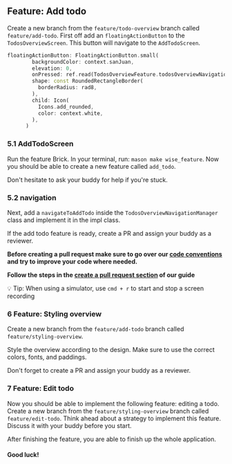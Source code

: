 ## Feature: Add todo
Create a new branch from the `feature/todo-overview` branch called `feature/add-todo`.
First off add an `floatingActionButton` to the `TodosOverviewScreen`. This button will navigate to the `AddTodoScreen`.
```dart
floatingActionButton: FloatingActionButton.small(
        backgroundColor: context.sanJuan,
        elevation: 0,
        onPressed: ref.read(TodosOverviewFeature.todosOverviewNavigationManager).navigateToAddTodo,
        shape: const RoundedRectangleBorder(
          borderRadius: rad8,
        ),
        child: Icon(
          Icons.add_rounded,
          color: context.white,
        ),
      )
```

### 5.1 AddTodoScreen
Run the feature Brick. In your terminal, run: `mason make wise_feature`.
Now you should be able to create a new feature called `add_todo`.

Don't hesitate to ask your buddy for help if you're stuck.

### 5.2 navigation
Next, add a `navigateToAddTodo` inside the `TodosOverviewNavigationManager` class and implement it in the impl class.

If the add todo feature is ready, create a PR and assign your buddy as a reviewer.

**Before creating a pull request make sure to go over our [code conventions](https://appwise.atlassian.net/wiki/spaces/CF/pages/1029537806/Pull+Requests#Conventions) and try to improve your code where needed.**

**Follow the steps in the [create a pull request section](https://appwise.atlassian.net/wiki/spaces/CF/pages/1029537806/Pull+Requests#Create-a-PR) of our guide**

💡 Tip: When using a simulator, use `cmd + r` to start and stop a screen recording

### 6 Feature: Styling overview
Create a new branch from the `feature/add-todo` branch called `feature/styling-overview`.

Style the overview according to the design. Make sure to use the correct colors, fonts, and paddings.

Don't forget to create a PR and assign your buddy as a reviewer.

### 7 Feature: Edit todo
Now you should be able to implement the following feature: editing a todo. Create a new branch from the `feature/styling-overview` branch called `feature/edit-todo`.
Think ahead about a strategy to implement this feature. Discuss it with your buddy before you start.

After finishing the feature, you are able to finish up the whole application.

#### Good luck!